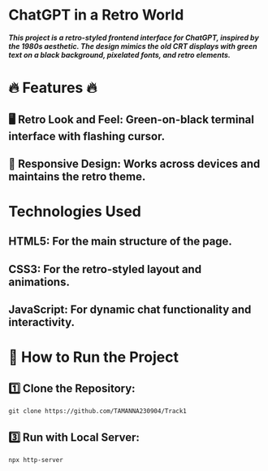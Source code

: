 # ChatGPT in a Retro World
***This project is a retro-styled frontend interface for ChatGPT, inspired by the 1980s aesthetic.
The design mimics the old CRT displays with green text on a black background, pixelated fonts, 
and retro elements.***

# 🔥 Features 🔥
## 🖥️ Retro Look and Feel: Green-on-black terminal interface with flashing cursor.
## 📱 Responsive Design: Works across devices and maintains the retro theme.

# Technologies Used

## HTML5: For the main structure of the page.
## CSS3: For the retro-styled layout and animations.
## JavaScript: For dynamic chat functionality and interactivity.

# 🚀 How to Run the Project
## 1️⃣ Clone the Repository:
```
git clone https://github.com/TAMANNA230904/Track1
```
## 3️⃣ Run with Local Server:
```npx http-server```
